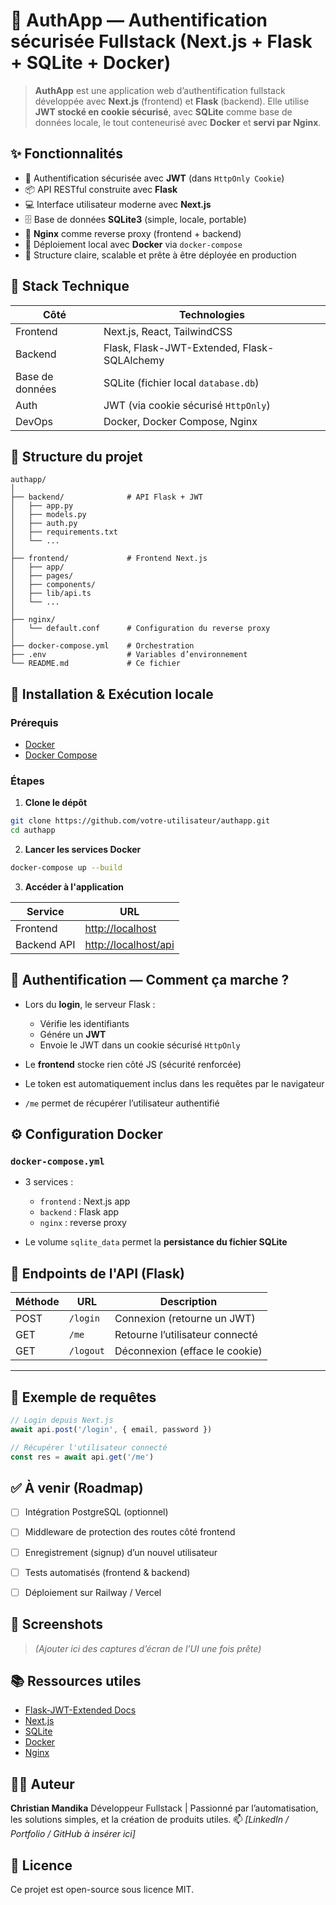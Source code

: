 # 🔐 AuthApp — Authentification sécurisée Fullstack (Next.js + Flask + SQLite + Docker)

> **AuthApp** est une application web d’authentification fullstack développée avec **Next.js** (frontend) et **Flask** (backend). Elle utilise **JWT stocké en cookie sécurisé**, avec **SQLite** comme base de données locale, le tout conteneurisé avec **Docker** et **servi par Nginx**.


## ✨ Fonctionnalités

* 🔐 Authentification sécurisée avec **JWT** (dans `HttpOnly Cookie`)
* 📦 API RESTful construite avec **Flask**
* 💻 Interface utilisateur moderne avec **Next.js**
* 🗄️ Base de données **SQLite3** (simple, locale, portable)
* 🔁 **Nginx** comme reverse proxy (frontend + backend)
* 🐳 Déploiement local avec **Docker** via `docker-compose`
* 🧠 Structure claire, scalable et prête à être déployée en production


## 🧱 Stack Technique

| Côté            | Technologies                                |
| --------------- | ------------------------------------------- |
| Frontend        | Next.js, React, TailwindCSS                 |
| Backend         | Flask, Flask-JWT-Extended, Flask-SQLAlchemy |
| Base de données | SQLite (fichier local `database.db`)        |
| Auth            | JWT (via cookie sécurisé `HttpOnly`)        |
| DevOps          | Docker, Docker Compose, Nginx               |


## 📁 Structure du projet

```
authapp/
│
├── backend/              # API Flask + JWT
│   ├── app.py
│   ├── models.py
│   ├── auth.py
│   ├── requirements.txt
│   └── ...
│
├── frontend/             # Frontend Next.js
│   ├── app/
│   ├── pages/
│   ├── components/
│   ├── lib/api.ts
│   └── ...
│
├── nginx/
│   └── default.conf      # Configuration du reverse proxy
│
├── docker-compose.yml    # Orchestration
├── .env                  # Variables d’environnement
└── README.md             # Ce fichier
```


## 🚀 Installation & Exécution locale

### Prérequis

* [Docker](https://www.docker.com/)
* [Docker Compose](https://docs.docker.com/compose/)


### Étapes

1. **Clone le dépôt**

```bash
git clone https://github.com/votre-utilisateur/authapp.git
cd authapp
```

2. **Lancer les services Docker**

```bash
docker-compose up --build
```

3. **Accéder à l'application**

| Service     | URL                                          |
| ----------- | -------------------------------------------- |
| Frontend    | [http://localhost](http://localhost)         |
| Backend API | [http://localhost/api](http://localhost/api) |


## 🔐 Authentification — Comment ça marche ?

* Lors du **login**, le serveur Flask :

  * Vérifie les identifiants
  * Génére un **JWT**
  * Envoie le JWT dans un cookie sécurisé `HttpOnly`
* Le **frontend** stocke rien côté JS (sécurité renforcée)
* Le token est automatiquement inclus dans les requêtes par le navigateur
* `/me` permet de récupérer l’utilisateur authentifié


## ⚙️ Configuration Docker

### `docker-compose.yml`

* 3 services :

  * `frontend` : Next.js app
  * `backend` : Flask app
  * `nginx` : reverse proxy
* Le volume `sqlite_data` permet la **persistance du fichier SQLite**


## 🧪 Endpoints de l'API (Flask)

| Méthode | URL       | Description                     |
| ------- | --------- | ------------------------------- |
| POST    | `/login`  | Connexion (retourne un JWT)     |
| GET     | `/me`     | Retourne l’utilisateur connecté |
| GET     | `/logout` | Déconnexion (efface le cookie)  |

---

## 🔐 Exemple de requêtes

```ts
// Login depuis Next.js
await api.post('/login', { email, password })

// Récupérer l'utilisateur connecté
const res = await api.get('/me')
```


## ✅ À venir (Roadmap)

* [ ] Intégration PostgreSQL (optionnel)
* [ ] Middleware de protection des routes côté frontend
* [ ] Enregistrement (signup) d’un nouvel utilisateur
* [ ] Tests automatisés (frontend & backend)
* [ ] Déploiement sur Railway / Vercel


## 📸 Screenshots

> *(Ajouter ici des captures d’écran de l’UI une fois prête)*


## 📚 Ressources utiles

* [Flask-JWT-Extended Docs](https://flask-jwt-extended.readthedocs.io/)
* [Next.js](https://nextjs.org/)
* [SQLite](https://www.sqlite.org/index.html)
* [Docker](https://docs.docker.com/)
* [Nginx](https://nginx.org/)


## 👨‍💻 Auteur

**Christian Mandika**
Développeur Fullstack | Passionné par l’automatisation, les solutions simples, et la création de produits utiles.
📫 *\[LinkedIn / Portfolio / GitHub à insérer ici]*


## 📝 Licence

Ce projet est open-source sous licence MIT.
